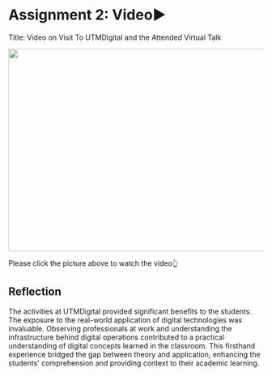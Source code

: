 # Assignment 2: Video▶️

Title: Video on Visit To UTMDigital and the Attended Virtual Talk

[<img src="https://img.youtube.com/vi/Hl6IBq539D8/hqdefault.jpg" width="600" height="400"
/>](https://www.youtube.com/embed/Hl6IBq539D8)

Please click the picture above to watch the video👆

## Reflection

The activities at UTMDigital provided significant benefits to the students. The exposure to the real-world application of digital technologies was invaluable. Observing professionals at work and understanding the infrastructure behind digital operations contributed to a practical understanding of digital concepts learned in the classroom. This firsthand experience bridged the gap between theory and application, enhancing the students' comprehension and providing context to their academic learning.
